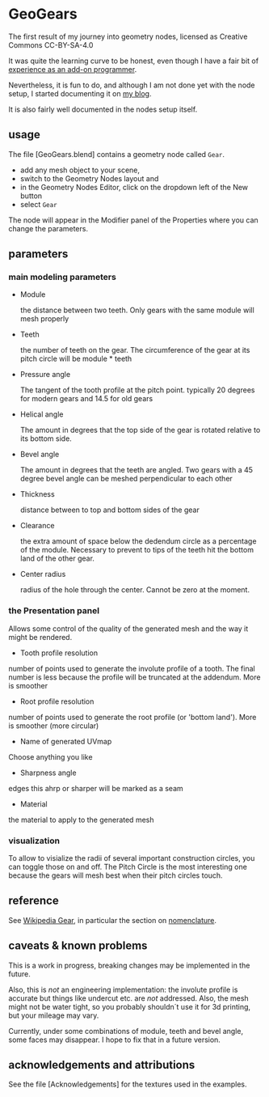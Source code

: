 # GeoGears

The first result of my journey into geometry nodes, licensed as Creative Commons CC-BY-SA-4.0

It was quite the learning curve to be honest, even though I have a fair bit of
[experience as an add-on programmer](https://blendermarket.com/creators/varkenvarken).

Nevertheless, it is fun to do, and although I am not done yet with the node setup,
I started documenting it on [my blog](https://blog.michelanders.nl/).

It is also fairly well documented in the nodes setup itself.

## usage

The file [GeoGears.blend] contains a geometry node called `Gear`.

- add any mesh object to your scene,
- switch to the Geometry Nodes layout and
- in the Geometry Nodes Editor, click on the dropdown left of the New button
- select `Gear`

The node will appear in the Modifier panel of the Properties where you can change the parameters.

## parameters

### main modeling parameters

- Module

    the distance between two teeth. Only gears with the same module will mesh properly

- Teeth

    the number of teeth on the gear. The circumference of the gear at its pitch circle will be module * teeth

- Pressure angle

    The tangent of the tooth profile at the pitch point. typically 20 degrees for modern gears and 14.5 for old gears

- Helical angle

    The amount in degrees that the top side of the gear is rotated relative to its bottom side.

- Bevel angle

    The amount in degrees that the teeth are angled. Two gears with a 45 degree bevel angle can be meshed perpendicular to each other

- Thickness

    distance between to top and bottom sides of the gear

- Clearance

    the extra amount of space below the dedendum circle as a percentage of the module. Necessary to prevent to tips of the teeth hit the bottom land of the other gear.

- Center radius

    radius of the hole through the center. Cannot be zero at the moment.

### the Presentation panel

Allows some control of the quality of the generated mesh and the way it might be rendered.

- Tooth profile resolution

number of points used to generate the involute profile of a tooth. The final number is less because the profile will be truncated at the addendum. More is smoother

- Root profile resolution

number of points used to generate the root profile (or 'bottom land'). More is smoother (more circular)

- Name of generated UVmap

Choose anything you like

- Sharpness angle

edges this ahrp or sharper will be marked as a seam

- Material

the material to apply to the generated mesh

### visualization

To allow to visialize the radii of several important construction circles, you can toggle those on and off. The Pitch Circle is the most interesting one because the gears will mesh best when their pitch circles touch.


## reference

See [Wikipedia Gear](https://en.wikipedia.org/wiki/Gear), in particular the section on [nomenclature](https://en.wikipedia.org/wiki/Gear#Nomenclature).

## caveats & known problems

This is a work in progress, breaking changes may be implemented in the future.

Also, this is *not* an engineering implementation: the involute profile is accurate but things like undercut etc. are *not* addressed. Also, the mesh might not be water tight, so you probably shouldn´t use it for 3d printing, but your mileage may vary.

Currently, under some combinations of module, teeth and bevel angle, some faces may disappear. I hope to fix that in a future version.

## acknowledgements and attributions

See the file [Acknowledgements] for the textures used in the examples.
